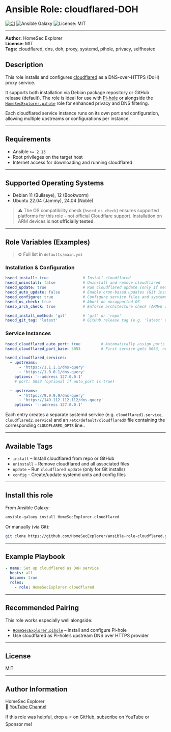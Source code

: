 # Ansible Role: cloudflared-DOH

[![CI](https://github.com/HomeSecExplorer/ansible-role-cloudflared/actions/workflows/ci.yml/badge.svg)](https://github.com/HomeSecExplorer/ansible-role-cloudflared/actions/workflows/ci.yml)
![Ansible Galaxy](https://img.shields.io/badge/ansible-galaxy-blue?logo=ansible)
![License: MIT](https://img.shields.io/badge/license-MIT-green.svg)

---

**Author:** HomeSec Explorer  
**License:** MIT  
**Tags:** cloudflared, dns, doh, proxy, systemd, pihole, privacy, selfhosted

## Description

This role installs and configures [cloudflared](https://developers.cloudflare.com/cloudflared/) as a DNS-over-HTTPS (DoH) proxy service.

It supports both installation via Debian package repository or GitHub release (default). The role is ideal for use with [Pi-hole](https://pi-hole.net/) or alongside the [`HomeSecExplorer.pihole`](hhttps://github.com/HomeSecExplorer/ansible-role-pihole) role for enhanced privacy and DNS filtering.

Each cloudflared service instance runs on its own port and configuration, allowing multiple upstreams or configurations per instance.

---

## Requirements

- Ansible `>= 2.13`
- Root privileges on the target host
- Internet access for downloading and running cloudflared

---

## Supported Operating Systems

- Debian 11 (Bullseye), 12 (Bookworm)
- Ubuntu 22.04 (Jammy), 24.04 (Noble)

> ⚠️ The OS compatibility check (`hsecd_os_check`) ensures supported platforms for this role - not official Cloudflare support. Installation on ARM devices is **not officially tested**.

---

## Role Variables (Examples)

> ⚙️ Full list in `defaults/main.yml`

### Installation & Configuration

```yaml
hsecd_install: true               # Install cloudflared
hsecd_uninstall: false            # Uninstall and remove cloudflared
hsecd_update: true                # Run cloudflared update (only if method is 'git')
hsecd_auto_update: false          # Enable cron-based updates (Git install only)
hsecd_configure: true             # Configure service files and systemd units
hsecd_os_check: true              # Abort on unsupported OS
hsesp_arch_check: true            # Enforce architecture check (ARMv6 workaround)

hsecd_install_method: 'git'       # 'git' or 'repo'
hsecd_git_tag: 'latest'           # GitHub release tag (e.g. 'latest' or '2025.0.1')
```

### Service Instances

```yaml
hsecd_cloudflared_auto_port: true         # Automatically assign ports
hsecd_cloudflared_port_base: 5053         # First service gets 5053, next 5054, ...

hsecd_cloudflared_services:
  - upstreams:
      - 'https://1.1.1.1/dns-query'
      - 'https://1.0.0.1/dns-query'
    options: '--address 127.0.0.1'
    # port: 5053 (optional if auto_port is true)

  - upstreams:
      - 'https://9.9.9.9/dns-query'
      - 'https://149.112.112.112/dns-query'
    options: '--address 127.0.0.1'
```

Each entry creates a separate systemd service (e.g. `cloudflared1.service`, `cloudflared2.service`) and an `/etc/default/cloudflaredX` file containing the corresponding `CLOUDFLARED_OPTS` line..

---

## Available Tags

- `install` – Install cloudflared from repo or GitHub
- `uninstall` – Remove cloudflared and all associated files
- `update` – Run `cloudflared update` (only for Git installs)
- `config` – Create/update systemd units and config files

---

## Install this role

From Ansible Galaxy:

```bash
ansible-galaxy install HomeSecExplorer.cloudflared
```

Or manually (via Git):

```bash
git clone https://github.com/HomeSecExplorer/ansible-role-cloudflared.git roles/HomeSecExplorer.cloudflared
```

---

## Example Playbook

```yaml
- name: Set up cloudflared as DoH service
  hosts: all
  become: true
  roles:
    - role: HomeSecExplorer.cloudflared
```

---

## Recommended Pairing

This role works especially well alongside:

- [`HomeSecExplorer.pihole`](hhttps://github.com/HomeSecExplorer/ansible-role-pihole) – install and configure Pi-hole
- Use cloudflared as Pi-hole’s upstream DNS over HTTPS provider

---

## License

MIT

---

## Author Information

HomeSec Explorer  
🔗 [YouTube Channel](https://www.youtube.com/@HomeSecExplorer)

If this role was helpful, drop a ⭐ on GitHub, subscribe on YouTube or Sponsor me!
